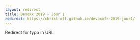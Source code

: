 ```yaml
---
layout: redirect
title: Devoxx 2019 - Jour 1
redirect: https://christ-off.github.io/devoxxfr-2019-jour1/
---
```

Redirect for typo in URL